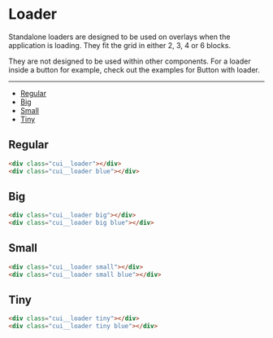 # Loader

Standalone loaders are designed to be used on overlays when the application is loading. They fit the grid in either 2, 3, 4 or 6 blocks.

They are not designed to be used within other components. For a loader inside a button for example, check out the examples for Button with loader.

___

- [Regular](#Loader/regular)
- [Big](#Loader/big)
- [Small](#Loader/small)
- [Tiny](#Loader/tiny)

<a name="Loader/regular"></a>
## Regular

```html
<div class="cui__loader"></div>
<div class="cui__loader blue"></div>
```

<a name="Loader/big"></a>
## Big

```html
<div class="cui__loader big"></div>
<div class="cui__loader big blue"></div>
```

<a name="Loader/small"></a>
## Small

```html
<div class="cui__loader small"></div>
<div class="cui__loader small blue"></div>
```

<a name="Loader/tiny"></a>
## Tiny

```html
<div class="cui__loader tiny"></div>
<div class="cui__loader tiny blue"></div>
```
